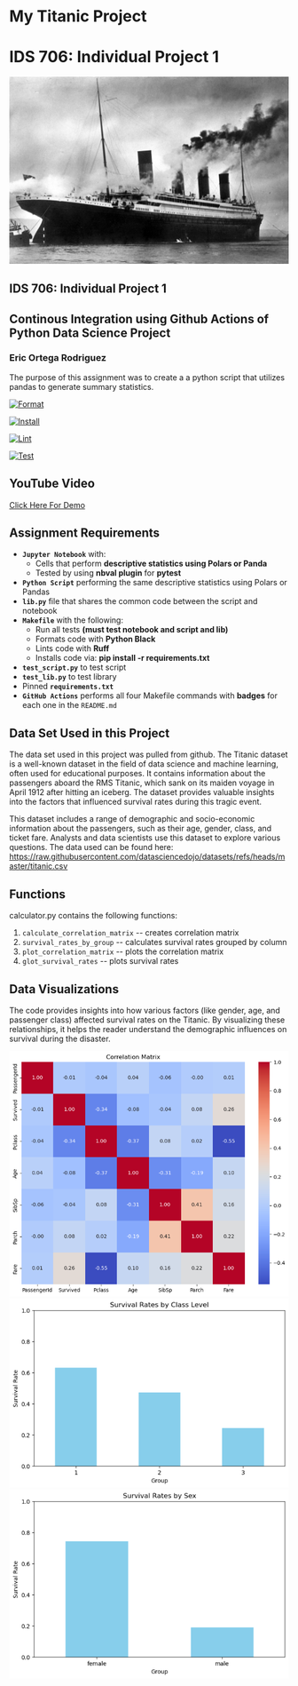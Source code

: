# My Titanic Project 
# IDS 706: Individual Project 1
![image](titanic.jpeg)

## IDS 706: Individual Project 1
## Continous Integration using Github Actions of Python Data Science Project
### Eric Ortega Rodriguez

The purpose of this assignment was to create a a python script that utilizes pandas to generate summary statistics.

[![Format](https://github.com/nogibjj/Eric_Ortega_Rodriguez_Individual_Project_-1/actions/workflows/format.yml/badge.svg)](https://github.com/nogibjj/Eric_Ortega_Rodriguez_Individual_Project_-1/actions/workflows/format.yml)

[![Install](https://github.com/nogibjj/Eric_Ortega_Rodriguez_Individual_Project_-1/actions/workflows/install.yml/badge.svg)](https://github.com/nogibjj/Eric_Ortega_Rodriguez_Individual_Project_-1/actions/workflows/install.yml)

[![Lint](https://github.com/nogibjj/Eric_Ortega_Rodriguez_Individual_Project_-1/actions/workflows/lint.yml/badge.svg)](https://github.com/nogibjj/Eric_Ortega_Rodriguez_Individual_Project_-1/actions/workflows/lint.yml)

[![Test](https://github.com/nogibjj/Eric_Ortega_Rodriguez_Individual_Project_-1/actions/workflows/test.yml/badge.svg)](https://github.com/nogibjj/Eric_Ortega_Rodriguez_Individual_Project_-1/actions/workflows/test.yml)


## YouTube Video
[Click Here For Demo]()

## Assignment Requirements
* __`Jupyter Notebook`__ with:
  - Cells that perform __descriptive statistics using Polars or Panda__
  - Tested by using __nbval plugin__ for __pytest__
*	__`Python Script`__ performing the same descriptive statistics using Polars or Pandas
* __`lib.py`__ file that shares the common code between the script and notebook
* __`Makefile`__ with the following:
  - Run all tests __(must test notebook and script and lib)__
  - Formats code with __Python Black__
  - Lints code with __Ruff__
  - Installs code via:  __pip install -r requirements.txt__
*	__`test_script.py`__ to test script
*	__`test_lib.py`__ to test library
*	Pinned __`requirements.txt`__
*	__`GitHub Actions`__ performs all four Makefile commands with __badges__ for each one in the `README.md`



## Data Set Used in this Project
The data set used in this project was pulled from github. The Titanic dataset is a well-known dataset in the field of data science and machine learning, often used for educational purposes. It contains information about the passengers aboard the RMS Titanic, which sank on its maiden voyage in April 1912 after hitting an iceberg. The dataset provides valuable insights into the factors that influenced survival rates during this tragic event.

This dataset includes a range of demographic and socio-economic information about the passengers, such as their age, gender, class, and ticket fare. Analysts and data scientists use this dataset to explore various questions.
The data used can be found here: 
https://raw.githubusercontent.com/datasciencedojo/datasets/refs/heads/master/titanic.csv

## Functions
calculator.py contains the following functions: 
1. ```calculate_correlation_matrix``` -- creates correlation matrix
2. ```survival_rates_by_group``` -- calculates survival rates grouped by column
3. ```plot_correlation_matrix``` -- plots the correlation matrix 
4. ```glot_survival_rates``` -- plots survival rates

## Data Visualizations
The code provides insights into how various factors (like gender, age, and passenger class) affected survival rates on the Titanic. By visualizing these relationships, it helps the reader understand the demographic influences on survival during the disaster.

![image](correlation-matrix.png)
![image](survival_by_class.png)
![image](survival_by_sex.png)


